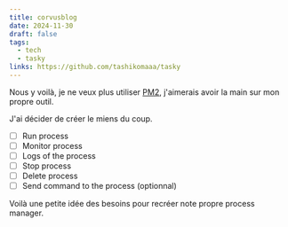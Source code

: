 ```yaml
---
title: corvusblog
date: 2024-11-30
draft: false
tags:
  - tech
  - tasky
links: https://github.com/tashikomaaa/tasky
---
```

Nous y voilà, je ne veux plus utiliser [PM2](https://pm2.keymetrics.io/), j'aimerais avoir la main sur mon propre outil.

J'ai décider de créer le miens du coup.

- [ ] Run process
- [ ] Monitor process
- [ ] Logs of the process
- [ ] Stop process
- [ ] Delete process
- [ ] Send command to the process (optionnal)

Voilà une petite idée des besoins pour recréer note propre process manager.